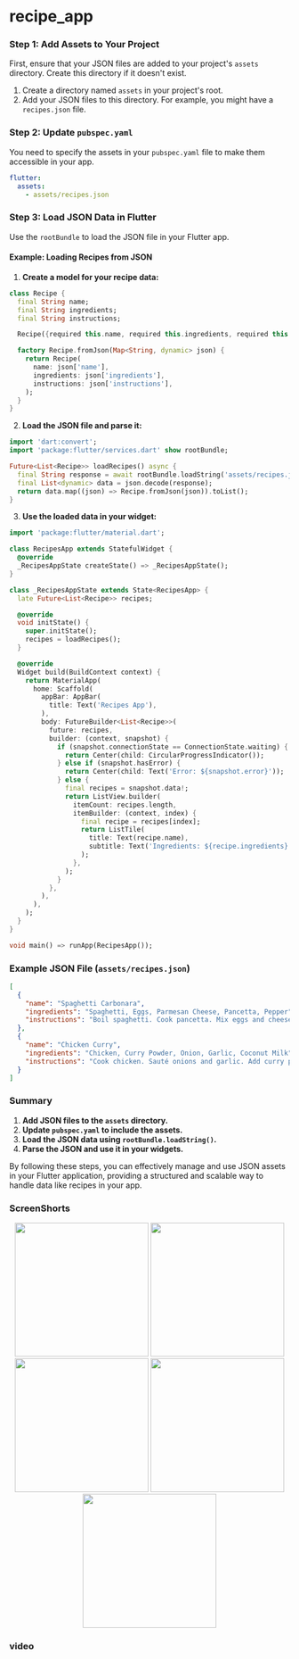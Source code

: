 # recipe_app

### Step 1: Add Assets to Your Project
First, ensure that your JSON files are added to your project's `assets` directory. Create this directory if it doesn't exist.

1. Create a directory named `assets` in your project's root.
2. Add your JSON files to this directory. For example, you might have a `recipes.json` file.

### Step 2: Update `pubspec.yaml`
You need to specify the assets in your `pubspec.yaml` file to make them accessible in your app.

```yaml
flutter:
  assets:
    - assets/recipes.json
```

### Step 3: Load JSON Data in Flutter
Use the `rootBundle` to load the JSON file in your Flutter app.

#### Example: Loading Recipes from JSON

1. **Create a model for your recipe data:**

```dart
class Recipe {
  final String name;
  final String ingredients;
  final String instructions;

  Recipe({required this.name, required this.ingredients, required this.instructions});

  factory Recipe.fromJson(Map<String, dynamic> json) {
    return Recipe(
      name: json['name'],
      ingredients: json['ingredients'],
      instructions: json['instructions'],
    );
  }
}
```

2. **Load the JSON file and parse it:**

```dart
import 'dart:convert';
import 'package:flutter/services.dart' show rootBundle;

Future<List<Recipe>> loadRecipes() async {
  final String response = await rootBundle.loadString('assets/recipes.json');
  final List<dynamic> data = json.decode(response);
  return data.map((json) => Recipe.fromJson(json)).toList();
}
```

3. **Use the loaded data in your widget:**

```dart
import 'package:flutter/material.dart';

class RecipesApp extends StatefulWidget {
  @override
  _RecipesAppState createState() => _RecipesAppState();
}

class _RecipesAppState extends State<RecipesApp> {
  late Future<List<Recipe>> recipes;

  @override
  void initState() {
    super.initState();
    recipes = loadRecipes();
  }

  @override
  Widget build(BuildContext context) {
    return MaterialApp(
      home: Scaffold(
        appBar: AppBar(
          title: Text('Recipes App'),
        ),
        body: FutureBuilder<List<Recipe>>(
          future: recipes,
          builder: (context, snapshot) {
            if (snapshot.connectionState == ConnectionState.waiting) {
              return Center(child: CircularProgressIndicator());
            } else if (snapshot.hasError) {
              return Center(child: Text('Error: ${snapshot.error}'));
            } else {
              final recipes = snapshot.data!;
              return ListView.builder(
                itemCount: recipes.length,
                itemBuilder: (context, index) {
                  final recipe = recipes[index];
                  return ListTile(
                    title: Text(recipe.name),
                    subtitle: Text('Ingredients: ${recipe.ingredients}'),
                  );
                },
              );
            }
          },
        ),
      ),
    );
  }
}

void main() => runApp(RecipesApp());
```

### Example JSON File (`assets/recipes.json`)
```json
[
  {
    "name": "Spaghetti Carbonara",
    "ingredients": "Spaghetti, Eggs, Parmesan Cheese, Pancetta, Pepper",
    "instructions": "Boil spaghetti. Cook pancetta. Mix eggs and cheese. Combine all with pasta."
  },
  {
    "name": "Chicken Curry",
    "ingredients": "Chicken, Curry Powder, Onion, Garlic, Coconut Milk",
    "instructions": "Cook chicken. Sauté onions and garlic. Add curry powder and coconut milk. Simmer."
  }
]
```

### Summary
1. **Add JSON files to the `assets` directory.**
2. **Update `pubspec.yaml` to include the assets.**
3. **Load the JSON data using `rootBundle.loadString()`.**
4. **Parse the JSON and use it in your widgets.**

By following these steps, you can effectively manage and use JSON assets in your Flutter application, providing a structured and scalable way to handle data like recipes in your app.

### ScreenShorts

<p align='center'>
  <img src='https://github.com/Aksharpatel06/recipe_app/assets/143181114/71bfffab-fadb-461a-b42c-fecaff2850ea' width='240'>
  <img src='https://github.com/Aksharpatel06/recipe_app/assets/143181114/956b29ec-60fb-4436-93af-d7f48456581b' width='240'>
  <img src='https://github.com/Aksharpatel06/recipe_app/assets/143181114/84032d5a-df16-45d6-854d-5c9be34135c6' width='240'>
  <img src='https://github.com/Aksharpatel06/recipe_app/assets/143181114/b8d4456c-5cf3-43fb-9353-c382da5618d6' width='240'>
  <img src='https://github.com/Aksharpatel06/recipe_app/assets/143181114/aec62dff-b332-4755-b64d-024b4608c475' width='240'>
</p>


### video

